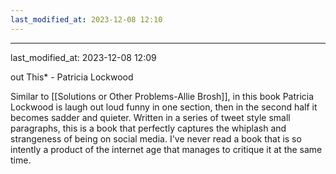 ```yaml
---
last_modified_at: 2023-12-08 12:10
---
```

---

last_modified_at: 2023-12-08 12:09

out This* - Patricia Lockwood

Similar to [[Solutions or Other Problems-Allie Brosh]], in this book Patricia Lockwood is laugh out loud funny in one section, then in the second half it becomes sadder and quieter. Written in a series of tweet style small paragraphs, this is a book that perfectly captures the whiplash and strangeness of being on social media. I've never read a book that is so intently a product of the internet age that manages to critique it at the same time.
